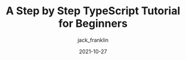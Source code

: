 ---
author: jack_franklin
date: 2021-10-27
permalink: false
publisher: sitepointdotcom
tags:
  - typescript
target_url: https://www.sitepoint.com/typescript-tutorial-for-beginners/
title: A Step by Step TypeScript Tutorial for Beginners
---
